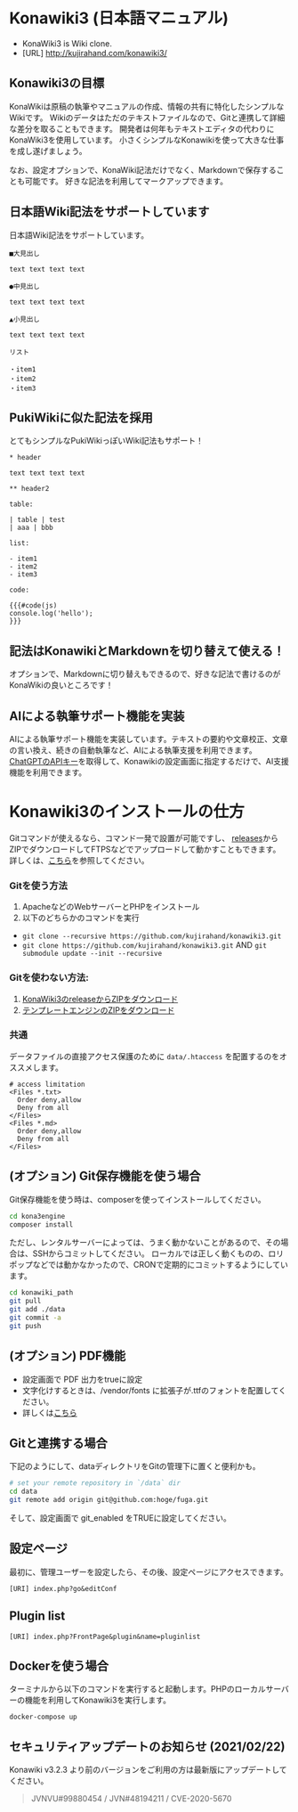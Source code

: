 # Konawiki3 (日本語マニュアル)

 - KonaWiki3 is Wiki clone.
 - [URL] http://kujirahand.com/konawiki3/

## Konawiki3の目標

KonaWikiは原稿の執筆やマニュアルの作成、情報の共有に特化したシンプルなWikiです。
Wikiのデータはただのテキストファイルなので、Gitと連携して詳細な差分を取ることもできます。
開発者は何年もテキストエディタの代わりにKonaWiki3を使用しています。
小さくシンプルなKonawikiを使って大きな仕事を成し遂げましょう。

なお、設定オプションで、KonaWiki記法だけでなく、Markdownで保存することも可能です。
好きな記法を利用してマークアップできます。

## 日本語Wiki記法をサポートしています

日本語Wiki記法をサポートしています。

```
■大見出し

text text text text

●中見出し

text text text text

▲小見出し

text text text text

リスト

・item1
・item2
・item3
```

## PukiWikiに似た記法を採用

とてもシンプルなPukiWikiっぽいWiki記法もサポート！

```
* header

text text text text

** header2

table:

| table | test
| aaa | bbb

list:

- item1
- item2
- item3

code:

{{{#code(js)
console.log('hello');
}}}
```

## 記法はKonawikiとMarkdownを切り替えて使える！

オプションで、Markdownに切り替えもできるので、好きな記法で書けるのがKonaWikiの良いところです！

## AIによる執筆サポート機能を実装

AIによる執筆サポート機能を実装しています。テキストの要約や文章校正、文章の言い換え、続きの自動執筆など、AIによる執筆支援を利用できます。
[ChatGPTのAPIキー](https://platform.openai.com/api-keys)を取得して、Konawikiの設定画面に指定するだけで、AI支援機能を利用できます。


# Konawiki3のインストールの仕方

Gitコマンドが使えるなら、コマンド一発で設置が可能ですし、
[releases](https://github.com/kujirahand/konawiki3/releases)からZIPでダウンロードしてFTPSなどでアップロードして動かすこともできます。
詳しくは、[こちら](https://kujirahand.com/konawiki3/index.php?install)を参照してください。

### Gitを使う方法

1. ApacheなどのWebサーバーとPHPをインストール
2. 以下のどちらかのコマンドを実行
  -  `git clone --recursive https://github.com/kujirahand/konawiki3.git`
  -  `git clone https://github.com/kujirahand/konawiki3.git` AND `git submodule update --init --recursive`

### Gitを使わない方法:

1. [KonaWiki3のreleaseからZIPをダウンロード](https://github.com/kujirahand/konawiki3/releases)
2. [テンプレートエンジンのZIPをダウンロード](https://github.com/kujirahand/php_fw_simple/releases)

### 共通

データファイルの直接アクセス保護のために `data/.htaccess` を配置するのをオススメします。

```
# access limitation
<Files *.txt>
  Order deny,allow
  Deny from all
</Files>
<Files *.md>
  Order deny,allow
  Deny from all
</Files>
```

## (オプション) Git保存機能を使う場合

Git保存機能を使う時は、composerを使ってインストールしてください。

```sh
cd kona3engine
composer install
```

ただし、レンタルサーバーによっては、うまく動かないことがあるので、その場合は、SSHからコミットしてください。
ローカルでは正しく動くものの、ロリポップなどでは動かなかったので、CRONで定期的にコミットするようにしています。

```sh
cd konawiki_path
git pull
git add ./data
git commit -a
git push
```

## (オプション) PDF機能

- 設定画面で PDF 出力をtrueに設定
- 文字化けするときは、/vendor/fonts に拡張子が.ttfのフォントを配置してください。
- 詳しくは[こちら](https://kujirahand.com/konawiki3/index.php?PDF%E5%87%BA%E5%8A%9B%E6%A9%9F%E8%83%BD)

## Gitと連携する場合

下記のようにして、dataディレクトリをGitの管理下に置くと便利かも。

```sh
# set your remote repository in `/data` dir
cd data
git remote add origin git@github.com:hoge/fuga.git
```

そして、設定画面で git_enabled をTRUEに設定してください。

## 設定ページ

最初に、管理ユーザーを設定したら、その後、設定ページにアクセスできます。

```
[URI] index.php?go&editConf
```

## Plugin list

```
[URI] index.php?FrontPage&plugin&name=pluginlist
```

## Dockerを使う場合

ターミナルから以下のコマンドを実行すると起動します。PHPのローカルサーバーの機能を利用してKonawiki3を実行します。

```
docker-compose up
```

## セキュリティアップデートのお知らせ (2021/02/22)

Konawiki v3.2.3 より前のバージョンをご利用の方は最新版にアップデートしてください。

> JVNVU#99880454 / JVN#48194211 / CVE-2020-5670

